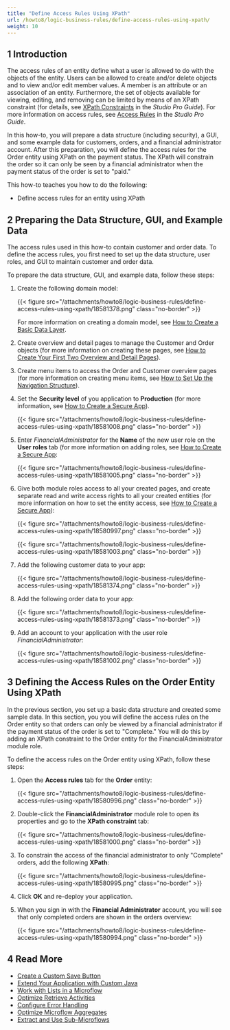 ```yaml
---
title: "Define Access Rules Using XPath"
url: /howto8/logic-business-rules/define-access-rules-using-xpath/
weight: 10
---
```


## 1 Introduction

The access rules of an entity define what a user is allowed to do with the objects of the entity. Users can be allowed to create and/or delete objects and to view and/or edit member values. A member is an attribute or an association of an entity. Furthermore, the set of objects available for viewing, editing, and removing can be limited by means of an XPath constraint (for details, see [XPath Constraints](/refguide8/xpath-constraints/) in the *Studio Pro Guide*). For more information on access rules, see [Access Rules](/refguide8/access-rules/) in the *Studio Pro Guide*.

In this how-to, you will prepare a data structure (including security), a GUI, and some example data for customers, orders, and a financial administrator account. After this preparation, you will define the access rules for the Order entity using XPath on the payment status. The XPath will constrain the order so it can only be seen by a financial administrator when the payment status of the order is set to "paid."

This how-to teaches you how to do the following:

* Define access rules for an entity using XPath

## 2 Preparing the Data Structure, GUI, and Example Data

The access rules used in this how-to contain customer and order data. To define the access rules, you first need to set up the data structure, user roles, and GUI to maintain customer and order data.

To prepare the data structure, GUI, and example data, follow these steps:

1. Create the following domain model:

    {{< figure src="/attachments/howto8/logic-business-rules/define-access-rules-using-xpath/18581378.png" class="no-border" >}}

    For more information on creating a domain model, see [How to Create a Basic Data Layer](/howto8/data-models/create-a-basic-data-layer/).
2. Create overview and detail pages to manage the Customer and Order objects (for more information on creating these pages, see [How to Create Your First Two Overview and Detail Pages](/howto8/front-end/create-your-first-two-overview-and-detail-pages/)).
3. Create menu items to access the Order and Customer overview pages (for more information on creating menu items, see [How to Set Up the Navigation Structure](/howto8/general/setting-up-the-navigation-structure/)).
4. Set the **Security level** of you application to **Production** (for more information, see [How to Create a Secure App](/howto8/security/create-a-secure-app/)).

    {{< figure src="/attachments/howto8/logic-business-rules/define-access-rules-using-xpath/18581008.png" class="no-border" >}}

5. Enter *FinancialAdministrator* for the **Name** of the new user role on the **User roles** tab (for more information on adding roles, see [How to Create a Secure App](/howto8/security/create-a-secure-app/):

    {{< figure src="/attachments/howto8/logic-business-rules/define-access-rules-using-xpath/18581005.png" class="no-border" >}}
6. Give both module roles access to all your created pages, and create separate read and write access rights to all your created entities (for more information on how to set the entity access, see [How to Create a Secure App](/howto8/security/create-a-secure-app/)):

    {{< figure src="/attachments/howto8/logic-business-rules/define-access-rules-using-xpath/18580997.png" class="no-border" >}}

    {{< figure src="/attachments/howto8/logic-business-rules/define-access-rules-using-xpath/18581003.png" class="no-border" >}}

7. Add the following customer data to your app:

    {{< figure src="/attachments/howto8/logic-business-rules/define-access-rules-using-xpath/18581374.png" class="no-border" >}}
8. Add the following order data to your app:

    {{< figure src="/attachments/howto8/logic-business-rules/define-access-rules-using-xpath/18581373.png" class="no-border" >}}
9. Add an account to your application with the user role *FinancialAdministrator*:

    {{< figure src="/attachments/howto8/logic-business-rules/define-access-rules-using-xpath/18581002.png" class="no-border" >}}

## 3 Defining the Access Rules on the Order Entity Using XPath

In the previous section, you set up a basic data structure and created some sample data. In this section, you you will define the access rules on the Order entity so that orders can only be viewed by a financial administrator if the payment status of the order is set to "Complete." You will do this by adding an XPath constraint to the Order entity for the FinancialAdministrator module role.

To define the access rules on the Order entity using XPath, follow these steps:

1. Open the **Access rules** tab for the **Order** entity:

    {{< figure src="/attachments/howto8/logic-business-rules/define-access-rules-using-xpath/18580996.png" class="no-border" >}}

2. Double-click the **FinancialAdministrator** module role to open its properties and go to the **XPath constraint** tab:

    {{< figure src="/attachments/howto8/logic-business-rules/define-access-rules-using-xpath/18581000.png" class="no-border" >}}

3. To constrain the access of the financial administrator to only "Complete" orders, add the following **XPath**:

    {{< figure src="/attachments/howto8/logic-business-rules/define-access-rules-using-xpath/18580995.png" class="no-border" >}}

4. Click **OK** and re-deploy your application.
5. When you sign in with the **Financial Administrator** account, you will see that only completed orders are shown in the orders overview:

    {{< figure src="/attachments/howto8/logic-business-rules/define-access-rules-using-xpath/18580994.png" class="no-border" >}}

## 4 Read More

* [Create a Custom Save Button](/howto8/logic-business-rules/create-a-custom-save-button/)
* [Extend Your Application with Custom Java](/howto8/logic-business-rules/extending-your-application-with-custom-java/)
* [Work with Lists in a Microflow](/howto8/logic-business-rules/working-with-lists-in-a-microflow/)
* [Optimize Retrieve Activities](/howto8/logic-business-rules/optimizing-retrieve-activities/)
* [Configure Error Handling](/howto8/logic-business-rules/set-up-error-handling/)
* [Optimize Microflow Aggregates](/howto8/logic-business-rules/optimizing-microflow-aggregates/)
* [Extract and Use Sub-Microflows](/howto8/logic-business-rules/extract-and-use-sub-microflows/)
